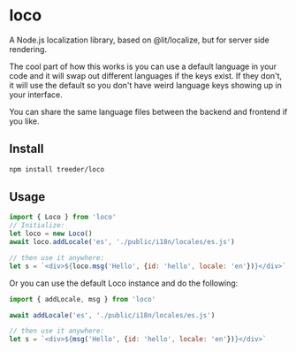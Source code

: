 # loco

A Node.js localization library, based on @lit/localize, but for server side rendering. 

The cool part of how this works is you can use a default language in your code and it will swap out different languages if the keys exist. If they don't, it will use the default so 
you don't have weird language keys showing up in your interface. 

You can share the same language files between the backend and frontend if you like. 

## Install

```sh
npm install treeder/loco
```

## Usage

```js
import { Loco } from 'loco'
// Initialize:
let loco = new Loco()
await loco.addLocale('es', './public/i18n/locales/es.js')

// then use it anywhere:
let s = `<div>${loco.msg('Hello', {id: 'hello', locale: 'en'})}</div>`
```

Or you can use the default Loco instance and do the following:

```js
import { addLocale, msg } from 'loco'

await addLocale('es', './public/i18n/locales/es.js')

// then use it anywhere:
let s = `<div>${msg('Hello', {id: 'hello', locale: 'en'})}</div>`
```
